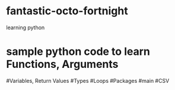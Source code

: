 # fantastic-octo-fortnight
learning python
# sample python code to learn Functions, Arguments
#Variables, Return Values
#Types
#Loops
#Packages
#main
#CSV

